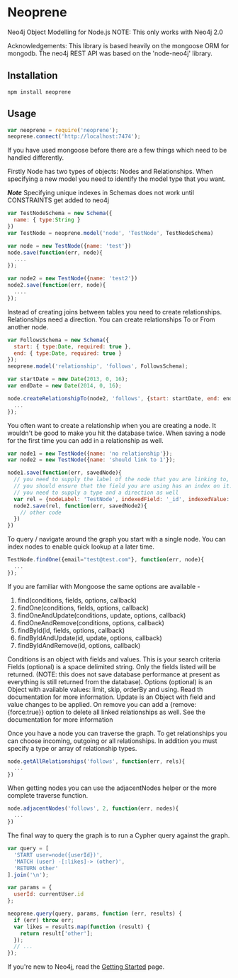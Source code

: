 # Neoprene

Neo4j Object Modelling for Node.js
NOTE: This only works with Neo4j 2.0

Acknowledgements:
This library is based heavily on the mongoose ORM for mongodb. The neo4j REST API was based on the 'node-neo4j' library.


## Installation

    npm install neoprene


## Usage

```js
var neoprene = require('neoprene');
neoprene.connect('http://localhost:7474');
```

If you have used mongoose before there are a few things which need to be handled differently.

Firstly Node has two types of objects: Nodes and Relationships. When specifying a new model you need to identify the model type that you want.

***Note***
Specifying unique indexes in Schemas does not work until CONSTRAINTS get added to neo4j

```js
var TestNodeSchema = new Schema({
  name: { type:String }
})
var TestNode = neoprene.model('node', 'TestNode', TestNodeSchema)

var node = new TestNode({name: 'test'})
node.save(function(err, node){
  ....
});

var node2 = new TestNode({name: 'test2'})
node2.save(function(err, node){
  ....
});
```

Instead of creating joins between tables you need to create relationships. Relationships need a direction. You can create relationships To or From another node.

```js
var FollowsSchema = new Schema({
  start: { type:Date, required: true },
  end: { type:Date, required: true }
});
neoprene.model('relationship', 'follows', FollowsSchema);

var startDate = new Date(2013, 0, 16);
var endDate = new Date(2014, 0, 16);

node.createRelationshipTo(node2, 'follows', {start: startDate, end: endDate}, function(err, rel){
  ...
});
```

You often want to create a relationship when you are creating a node. It wouldn't be good to make you hit the database twice. When saving a node for the first time you can add in a relationship as well.

```js
var node1 = new TestNode({name: 'no relationship'});
var node2 = new TestNode({name: 'should link to 1'});

node1.save(function(err, savedNode){
  // you need to supply the label of the node that you are linking to, the field to search by and the value.
  // you should ensure that the field you are using has an index on it.
  // you need to supply a type and a direction as well
  var rel = {nodeLabel: 'TestNode', indexedField: '_id', indexedValue: savedNode.id, type: 'Friend', direction: 'to' };
  node2.save(rel, function(err, savedNode2){
    // other code
  })
})
```


To query / navigate around the graph you start with a single node. You can index nodes to enable quick lookup at a later time.

```js
TestNode.findOne({email="test@test.com"}, function(err, node){
  ...
});
```

If you are familiar with Mongoose the same options are available -
1. find(conditions, fields, options, callback)
2. findOne(conditions, fields, options, callback)
3. findOneAndUpdate(conditions, update, options, callback)
4. findOneAndRemove(conditions, options, callback)
5. findById(id, fields, options, callback)
6. findByIdAndUpdate(id, update, options, callback)
7. findByIdAndRemove(id, options, callback)


Conditions is an object with fields and values. This is your search criteria
Fields (optional) is a space delimited string. Only the fields listed will be returned. (NOTE: this does not save database performance at present as everything is still returned from the database).
Options (optional) is an Object with available values: limit, skip, orderBy and using. Read th documentation for more information.
Update is an Object with field and value changes to be applied.
On remove you can add a {remove: {force:true}} option to delete all linked relationships as well. See the documentation for more information

Once you have a node you can traverse the graph.
To get relationships you can choose incoming, outgoing or all relationships. In addition you must specify a type or array of relationship types.

```js
node.getAllRelationships('follows', function(err, rels){
  ...
})
```

When getting nodes you can use the adjacentNodes helper or the more complete traverse function.
```js
node.adjacentNodes('follows', 2, function(err, nodes){
  ...
})
```

The final way to query the graph is to run a Cypher query against the graph.

```js
var query = [
  'START user=node({userId})',
  'MATCH (user) -[:likes]-> (other)',
  'RETURN other'
].join('\n');

var params = {
  userId: currentUser.id
};

neoprene.query(query, params, function (err, results) {
  if (err) throw err;
  var likes = results.map(function (result) {
    return result['other'];
  });
  // ...
});
```

If you're new to Neo4j, read the [Getting Started][neo4j-getting-started] page.


[neo4j]: http://neo4j.org/
[neo4j-rest-api]: http://docs.neo4j.org/chunked/stable/rest-api.html

[neo4j-getting-started]: http://wiki.neo4j.org/content/Getting_Started_With_Neo4j_Server
